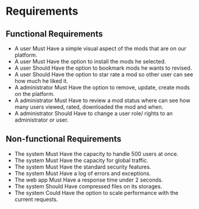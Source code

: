 # Requirements

## Functional Requirements
- A user Must Have a simple visual aspect of the mods that are on our platform.
- A user Must Have the option to install the mods he selected.
- A user Should Have the option to bookmark mods he wants to revised.
- A user Should Have the option to star rate a mod so other user can see how much he liked it. 
- A administrator Must Have the option to remove, update, create mods on the platform.
- A administrator Must Have to review a mod status where can see how many users viewed, rated, downloaded the mod and when.
- A administrator Should Have to change a user role/ rights to an administrator or user.

## Non-functional Requirements
- The system Must Have the capacity to handle 500 users at once.
- The system Must Have the capacity for global traffic.
- The system Must Have the standard security features.
- The system Must Have a log of errors and exceptions.
- The web app Must Have a response time under 2 seconds.
- The system Should Have compressed files on its storages.
- The system Could Have the option to scale performance with the current requests.
